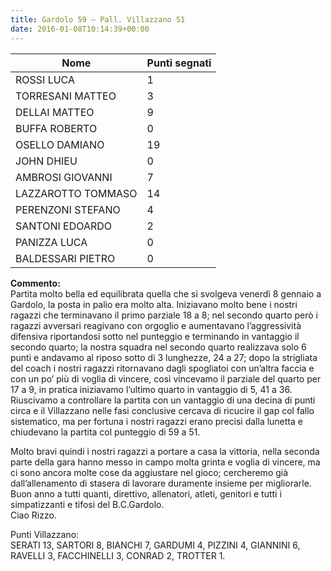 ```yaml
---
title: Gardolo 59 – Pall. Villazzano 51
date: 2016-01-08T10:14:39+00:00
---
```

| **Nome** | **Punti segnati** |
| -------- | ----------------- |
| ROSSI LUCA | 1 |
| TORRESANI MATTEO | 3 |
| DELLAI MATTEO | 9 |
| BUFFA ROBERTO | 0 |
| OSELLO DAMIANO | 19 |
| JOHN DHIEU | 0 |
| AMBROSI GIOVANNI | 7 |
| LAZZAROTTO TOMMASO | 14 |
| PERENZONI STEFANO | 4 |
| SANTONI EDOARDO | 2 |
| PANIZZA LUCA | 0 |
| BALDESSARI PIETRO | 0 |

**Commento:**  
Partita molto bella ed equilibrata quella che si svolgeva venerdì 8 gennaio a Gardolo, la posta in palio era molto alta. Iniziavano molto bene i nostri ragazzi che terminavano il primo parziale 18 a 8; nel secondo quarto però i ragazzi avversari reagivano con orgoglio e aumentavano l’aggressività difensiva riportandosi sotto nel punteggio e terminando in vantaggio il secondo quarto; la nostra squadra nel secondo quarto realizzava solo 6 punti e andavamo al riposo sotto di 3 lunghezze, 24 a 27; dopo la strigliata del coach i nostri ragazzi ritornavano dagli spogliatoi con un’altra faccia e con un po’ più di voglia di vincere, così vincevamo il parziale del quarto per 17 a 9, in pratica iniziavamo l’ultimo quarto in vantaggio di 5, 41 a 36.  
Riuscivamo a controllare la partita con un vantaggio di una decina di punti circa e il Villazzano nelle fasi conclusive cercava di ricucire il gap col fallo sistematico, ma per fortuna i nostri ragazzi erano precisi dalla lunetta e chiudevano la partita col punteggio di 59 a 51.

Molto bravi quindi i nostri ragazzi a portare a casa la vittoria, nella seconda parte della gara hanno messo in campo molta grinta e voglia di vincere, ma ci sono ancora molte cose da aggiustare nel gioco; cercheremo già dall’allenamento di stasera di lavorare duramente insieme per migliorarle.  
Buon anno a tutti quanti, direttivo, allenatori, atleti, genitori e tutti i simpatizzanti e tifosi del B.C.Gardolo.  
Ciao Rizzo.

Punti Villazzano:  
SERATI 13, SARTORI 8, BIANCHI 7, GARDUMI 4, PIZZINI 4, GIANNINI 6, RAVELLI 3, FACCHINELLI 3, CONRAD 2, TROTTER 1.